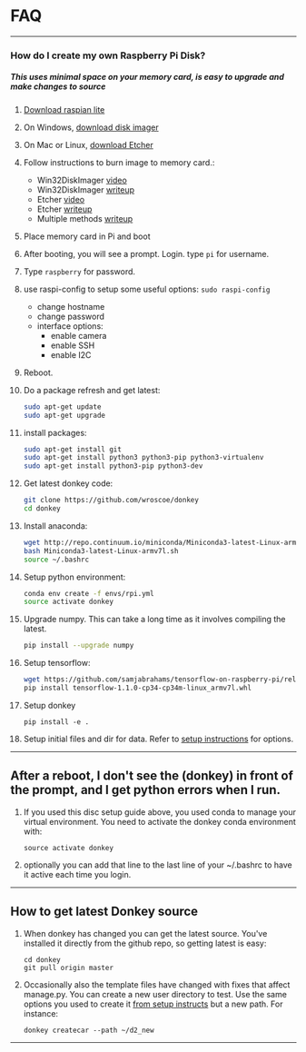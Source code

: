 # FAQ 
---------
### How do I create my own Raspberry Pi Disk?

##### This uses minimal space on your memory card, is easy to upgrade and make changes to source

1. [Download raspian lite](https://downloads.raspberrypi.org/raspbian_lite_latest)
2. On Windows, [download disk imager](https://sourceforge.net/projects/win32diskimager/files/latest/download)
3. On Mac or Linux, [download Etcher](https://etcher.io)
4. Follow instructions to burn image to memory card.:
      * Win32DiskImager [video](https://www.youtube.com/watch?v=SdWr-aolCSA) 
      * Win32DiskImager [writeup](https://codeyarns.com/2013/06/21/how-to-write-a-disk-image-using-win32-disk-imager/)
      * Etcher [video](https://www.youtube.com/watch?v=I6F2HoTeiFc)
      * Etcher [writeup](https://www.raspberrypi.org/magpi/pi-sd-etcher/)
      * Multiple methods [writeup](http://elinux.org/RPi_Easy_SD_Card_Setup)
5. Place memory card in Pi and boot
6. After booting, you will see a prompt. Login. type ```pi``` for username.
7. Type ```raspberry``` for password.
8. use raspi-config to setup some useful options:
    ```sudo raspi-config```
    * change hostname
    * change password
    * interface options: 
        * enable camera
        * enable SSH
        * enable I2C
9. Reboot.
10. Do a package refresh and get latest:
    ```bash
    sudo apt-get update
    sudo apt-get upgrade
    ```
11. install packages:
    ```bash
    sudo apt-get install git
    sudo apt-get install python3 python3-pip python3-virtualenv
    sudo apt-get install python3-pip python3-dev
    ```

12. Get latest donkey code:
    ```bash
    git clone https://github.com/wroscoe/donkey
    cd donkey
    ```

13. Install anaconda:
    ```bash
    wget http://repo.continuum.io/miniconda/Miniconda3-latest-Linux-armv7l.sh
    bash Miniconda3-latest-Linux-armv7l.sh
    source ~/.bashrc
    ```

14. Setup python environment:
    ```bash
    conda env create -f envs/rpi.yml
    source activate donkey
    ```

15. Upgrade numpy. This can take a long time as it involves compiling the latest.
    ```bash
    pip install --upgrade numpy
    ```

16. Setup tensorflow:
    ```bash
    wget https://github.com/samjabrahams/tensorflow-on-raspberry-pi/releases/download/v1.1.0/tensorflow-1.1.0-cp34-cp34m-linux_armv7l.whl
    pip install tensorflow-1.1.0-cp34-cp34m-linux_armv7l.whl
    ```

17. Setup donkey
    ```
    pip install -e .
    ```

18. Setup initial files and dir for data. Refer to [setup instructions](guide/install_software.md) for options.
---
## After a reboot, I don't see the (donkey) in front of the prompt, and I get python errors when I run.
1. If you used this disc setup guide above, you used conda to manage your virtual environment. You need to activate the donkey conda environment with:
    ```
    source activate donkey
    ```
2. optionally you can add that line to the last line of your ~/.bashrc to have it active each time you login.

----
## How to get latest Donkey source
1. When donkey has changed you can get the latest source. You've installed it directly from the github repo, so getting latest is easy:
     ```
    cd donkey
    git pull origin master
    ```

2. Occasionally also the template files have changed with fixes that affect manage.py. You can create a new user directory to test. Use the same options you used to create it [from setup instructs](guide/install_software.md) but a new path. For instance:
    ```
    donkey createcar --path ~/d2_new
    ```

---